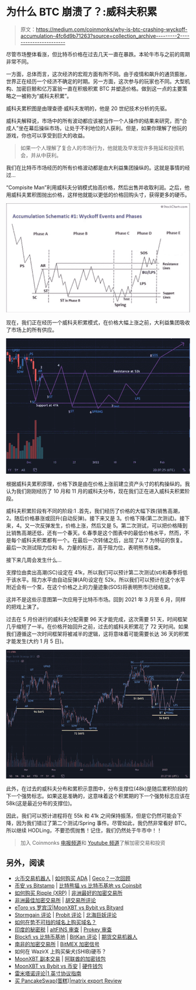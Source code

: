 # 为什么 BTC 崩溃了？:威科夫积累

> 原文：<https://medium.com/coinmonks/why-is-btc-crashing-wyckoff-accumulation-4fc6d9b71263?source=collection_archive---------2----------------------->

尽管市场整体看涨，但比特币价格在过去几天一直在暴跌。本轮牛市与之前的周期非常不同。

一方面，总体而言，这次经济的宏观方面有所不同。由于疫情和飙升的通货膨胀，世界正在经历一个经济不确定的时期。另一方面，这次参与的玩家也不同。大型机构、加密巨鲸和亿万富翁一直在积极积累 BTC 并塑造价格。做到这一点的主要策略之一被称为“威科夫积累”。

威科夫累积图是由理查德·威科夫发明的，他是 20 世纪技术分析的先驱。

威科夫解释说，市场中的所有波动都应该被当作一个人操作的结果来研究，而“合成人”坐在幕后操纵市场，让处于不利地位的人获利。但是，如果你理解了他玩的游戏，你也可以享受到巨大的收益。

> 如果一个人理解了复合人的市场行为，他就能及早发现许多拖延和投资机会，并从中获利。

我们在比特币市场经历的所有价格波动都是由大利益集团操纵的。这就是事情的经过…

“Compisite Man”利用威科夫分销模式抬高价格，然后出售并收取利润。之后，他用威科夫累积图抛出价格，这样他就能以更低的价格回购头寸，获得更多的硬币。

![](img/17cbd5e02c76e8c60608cd35154f26e0.png)

现在，我们正在经历一个威科夫积累模式，在价格大幅上涨之前，大利益集团吸收了市场上的所有供应。

![](img/98d14d4220764e0b2711a4042af4af2a.png)

根据威科夫累积原理，价格下跌是由在价格上涨前建立资产头寸的机构操纵的。我认为我们刚刚经历了 10 月和 11 月的威科夫分布，现在我们正在进入威科夫积累阶段。

威科夫积累阶段有不同的阶段:1 .首先，我们经历了价格的大幅下跌(销售高潮，2。随后价格暴涨或回升(自动反弹)。接下来又是 3。价格下降(第二次测试)。接下来，4。又一次反弹发生，价格上涨，然后又是 5。第二次测试，可以把价格降到比销售高潮还低，还有一个春天。6.春季是这个图表中的最低价格水平，然而，不是每个威科夫积累都有一个。在最后一次转储之后，出现了以 7 为特征的恢复。最后一次测试阻力位和 8。力量的标志，高于阻力位，表明熊市结束。

接下来几周会发生什么…

支撑位由卖出高潮(SC)设定在 41k，所以我们可以预计第二次测试(st)和春季将低于该水平。阻力水平由自动反弹(AR)设定在 52k，所以我们可以预计在这个水平附近会有一个泵，在这个价格之上的力量迹象(SOS)将表明熊市已经结束。

这并不是这些示意图第一次应用于比特币市场。回到 2021 年 3 月至 6 月，同样的把戏上演了。

过去在 5 月份进行的威科夫分配需要 96 天才能完成，这次需要 51 天，时间框架几乎缩短了一半。在价格开始回升之前，过去的威科夫积累花了 72 天时间。如果我们遵循这一次时间框架将被减半的逻辑，这将意味着可能需要长达 36 天的积累才能发生(大约 1 月 5 日)。

![](img/6d1e693ff135ec4aadae858a0bae7c72.png)

此外，在过去的威科夫分布和累积示意图中，分布支撑位(48k)是随后累积阶段的下一个强势标志。如果这是准确的，这意味着这个积累期的下一个强势标志应该在 58k(这是最近分布的支撑位)。

因此，我们可以预计进程将在 55k 和 41k 之间保持振荡，但是它仍然可能会下降，因为我们错过了第二个测试/Spring 事件。尽管如此，我仍然非常看好 BTC。所以继续 HODLing，不要恐慌抛售！记住，我们仍然处于牛市中！！

> 加入 Coinmonks [电报频道](https://t.me/coincodecap)和 [Youtube 频道](https://www.youtube.com/c/coinmonks/videos)了解加密交易和投资

## 另外，阅读

*   [火币交易机器人](https://blog.coincodecap.com/huobi-trading-bot) | [如何购买 ADA](https://blog.coincodecap.com/buy-ada-cardano) | [Geco？一次回顾](https://blog.coincodecap.com/geco-one-review)
*   [币安 vs Bitstamp](https://blog.coincodecap.com/binance-vs-bitstamp) | [比特熊猫 vs 比特币基地 vs Coinsbit](https://blog.coincodecap.com/bitpanda-coinbase-coinsbit)
*   [如何购买 Ripple (XRP)](https://blog.coincodecap.com/buy-ripple-india) | [非洲最好的加密交易所](https://blog.coincodecap.com/crypto-exchange-africa)
*   [非洲最佳加密交易所](https://blog.coincodecap.com/crypto-exchange-africa) | [胡交易所评论](https://blog.coincodecap.com/hoo-exchange-review)
*   [eToro vs 罗宾汉](https://blog.coincodecap.com/etoro-robinhood)|[MoonXBT vs Bybit vs Bityard](https://blog.coincodecap.com/bybit-bityard-moonxbt)
*   [Stormgain 评论](https://blog.coincodecap.com/stormgain-review) | [Probit 评论](https://blog.coincodecap.com/probit-review) | [北海巨妖评论](/coinmonks/kraken-review-6165fc1056ac)
*   [如何在势不可挡的域名上购买域名？](https://blog.coincodecap.com/buy-domain-on-unstoppable-domains)
*   [印度的秘密税](https://blog.coincodecap.com/crypto-tax-india) | [altFINS 审查](https://blog.coincodecap.com/altfins-review) | [Prokey 审查](/coinmonks/prokey-review-26611173c13c)
*   [Blockfi vs 比特币基地](https://blog.coincodecap.com/blockfi-vs-coinbase) | [BitKan 评论](https://blog.coincodecap.com/bitkan-review) | [期货交易机器人](/coinmonks/futures-trading-bots-5a282ccee3f5)
*   [南非的加密交易所](https://blog.coincodecap.com/crypto-exchanges-in-south-africa) | [BitMEX 加密信号](https://blog.coincodecap.com/bitmex-crypto-signals)
*   如何在 WazirX 上购买柴犬(SHIB)硬币？
*   [MoonXBT 副本交易](https://blog.coincodecap.com/moonxbt-copy-trading) | [阿联酋的加密钱包](https://blog.coincodecap.com/crypto-wallets-in-uae)
*   [MoonXBT vs Bybit vs 币安](https://blog.coincodecap.com/bybit-binance-moonxbt) | [硬件钱包](/coinmonks/hardware-wallets-dfa1211730c6)
*   [雷米塔诺评论](https://blog.coincodecap.com/remitano-review)|[1 英寸协议指南](https://blog.coincodecap.com/1inch)
*   [买 PancakeSwap(蛋糕)](https://blog.coincodecap.com/buy-pancakeswap)|[matrix export Review](https://blog.coincodecap.com/matrixport-review)